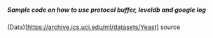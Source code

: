 ##### Sample code on how to use protocol buffer, leveldb and google log
(Data)[https://archive.ics.uci.edu/ml/datasets/Yeast] source 